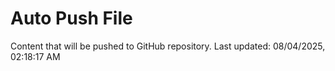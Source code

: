 # Auto Push File

Content that will be pushed to GitHub repository.
Last updated: 08/04/2025, 02:18:17 AM